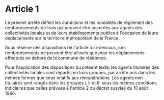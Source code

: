 # Article 1

Le présent arrêté définit les conditions et les modalités de règlement des remboursements de frais qui peuvent être accordés aux agents des collectivités locales et de leurs établissements publics à l'occasion de leurs déplacements sur le territoire métropolitain de la France.

Sous réserve des dispositions de l'article 5 ci-dessous, ces remboursements ne peuvent être alloués que pour les déplacements effectués en dehors de la commune de résidence.

Pour l'application des dispositions du présent texte, les agents titulaires des collectivités locales sont répartis en trois groupes, par arrêté pris dans les mêmes formes que ceux relatifs aux rémunérations. Les agents non titulaires sont rangés dans les groupes I, II et III sous les mêmes conditions indiciaires que celles prévues à l'article 2 du décret susvisé du 10 août 1966.
